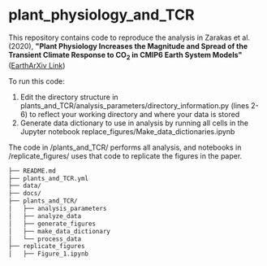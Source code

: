 # plant_physiology_and_TCR

This repository contains code to reproduce the analysis in Zarakas et al. (2020), **"Plant Physiology Increases
the Magnitude and Spread of the Transient Climate Response to CO<sub>2</sub> in CMIP6 Earth System Models"** ([EarthArXiv Link](https://eartharxiv.org/emgxb/))

To run this code:
1. Edit the directory structure in plants_and_TCR/analysis_parameters/directory_information.py (lines 2-6) to reflect your working directory and where your data is stored
2. Generate data dictionary to use in analysis by running all cells in the Jupyter notebook replace_figures/Make_data_dictionaries.ipynb

The code in /plants_and_TCR/ performs all analysis, and notebooks in /replicate_figures/ uses that code to replicate the figures in the paper.

```bash
├── README.md
├── plants_and_TCR.yml
├── data/
├── docs/
├── plants_and_TCR/
│   ├── analysis_parameters
│   ├── analyze_data
│   ├── generate_figures
│   ├── make_data_dictionary
│   └── process_data
├── replicate_figures
│   ├── Figure_1.ipynb
```
